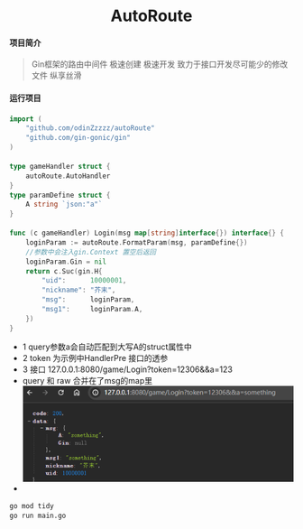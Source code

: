 <div align="center">
<br/>
<br/>
  <h1 align="center">
    AutoRoute
  </h1>
</div>

#### 项目简介
>  Gin框架的路由中间件
>  极速创建 极速开发
>  致力于接口开发尽可能少的修改文件
>  纵享丝滑




#### 运行项目

``` gameHandler.go
import (
	"github.com/odinZzzzz/autoRoute"
	"github.com/gin-gonic/gin"
)

type gameHandler struct {
	autoRoute.AutoHandler
}
type paramDefine struct {
	A string `json:"a"`
}

func (c gameHandler) Login(msg map[string]interface{}) interface{} {
	loginParam := autoRoute.FormatParam(msg, paramDefine{})
	//参数中会注入gin.Context 置空后返回
	loginParam.Gin = nil
	return c.Suc(gin.H{
		"uid":      10000001,
		"nickname": "芥末",
		"msg":      loginParam,
		"msg1":     loginParam.A,
	})
}
```
- 1 query参数a会自动匹配到大写A的struct属性中 
- 2 token 为示例中HandlerPre 接口的透参
- 3 接口 127.0.0.1:8080/game/Login?token=12306&&a=123
- query 和 raw 合并在了msg的map里
![img.png](img.png)
- 
```bash
go mod tidy
go run main.go
```
